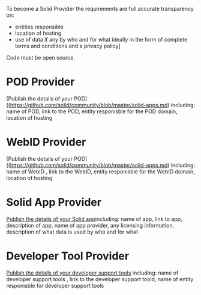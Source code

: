 To become a Solid Provider the requirements are full accurate transparency on:
* entities responsible
* location of hosting
* use of data if any by who and for what ideally in the form of complete terms and conditions and a privacy policy]

Code must be open source. 

# POD Provider 
[Publish the details of your POD]((https://github.com/solid/community/blob/master/solid-apps.md) including: name of POD, link to the POD, entity responisble for the POD domain, location of hosting 

# WebID Provider
[Publish the details of your POD]((https://github.com/solid/community/blob/master/solid-apps.md) including: name of WebID , link to the WebID, entity responisble for the WebID domain, location of hosting

# Solid App Provider
[Publish the details of your Solid app](https://github.com/solid/community/blob/master/solid-apps.md)including: name of app, link to app, description of app, name of app provider, any licensing information, description of what data is used by who and for what 

# Developer Tool Provider 
[Publish the details of your developer support tools](https://github.com/solid/developer-support-tools.md) including: name of developer support tools , link to the developer support toold, name of entity responisble for developer support tools
